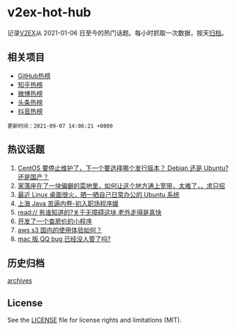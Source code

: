 # v2ex-hot-hub

 记录[V2EX](https://www.v2ex.com/)从 2021-01-06 日至今的热门话题。每小时抓取一次数据，按天[归档](archives)。
 
 ## 相关项目

- [GitHub热榜](https://github.com/snaildev/github-hot-hub)
- [知乎热榜](https://github.com/snaildev/zhihu-hot-hub)
- [微博热榜](https://github.com/snaildev/weibo-hot-hub)
- [头条热榜](https://github.com/snaildev/toutiao-hot-hub)
- [抖音热榜](https://github.com/snaildev/douyin-hot-hub)


 `更新时间：2021-09-07 14:06:21 +0800`

## 热议话题

1. [CentOS 要停止维护了，下一个要选择哪个发行版本？ Debian 还是 Ubuntu?还是国产？](https://www.v2ex.com/t/800189)
1. [家落座在了一块偏僻的菜地里，如何让这个地方通上宽带，太难了，，求只招](https://www.v2ex.com/t/800197)
1. [最近 Linux 桌面很火，晒一晒自己日常办公的 Ubuntu 系统](https://www.v2ex.com/t/800206)
1. [上海 Java 苦逼内卷-初入职场程序媛](https://www.v2ex.com/t/800379)
1. [read:// 有谁知道的?关于无障碍这块,老外走得是真快](https://www.v2ex.com/t/800156)
1. [开发了一个查房价的小程序](https://www.v2ex.com/t/800175)
1. [aws s3 国内的使用体验如何？](https://www.v2ex.com/t/800186)
1. [mac 版 QQ bug 已经没人管了吗?](https://www.v2ex.com/t/800298)

## 历史归档

[archives](archives)

## License

See the [LICENSE](LICENSE) file for license rights and limitations (MIT).
